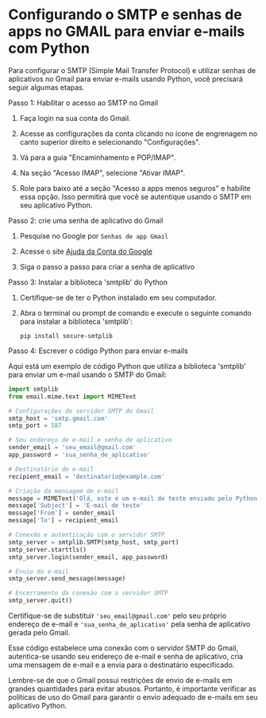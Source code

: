 # Configurando o SMTP e senhas de apps no GMAIL para enviar e-mails com Python

Para configurar o SMTP (Simple Mail Transfer Protocol) e utilizar senhas de aplicativos no Gmail para enviar e-mails usando Python, você precisará seguir algumas etapas.

Passo 1: Habilitar o acesso ao SMTP no Gmail

1. Faça login na sua conta do Gmail.

2. Acesse as configurações da conta clicando no ícone de engrenagem no canto superior direito e selecionando "Configurações".

3. Vá para a guia "Encaminhamento e POP/IMAP".

4. Na seção "Acesso IMAP", selecione "Ativar IMAP".

5. Role para baixo até a seção "Acesso a apps menos seguros" e habilite essa opção. Isso permitirá que você se autentique usando o SMTP em seu aplicativo Python.

Passo 2: crie uma senha de aplicativo do Gmail

1. Pesquise no Google por `Senhas de app Gmail`

2. Acesse o site [Ajuda da Conta do Google](https://support.google.com/accounts/answer/185833?hl=pt-BR)

3. Siga o passo a passo para criar a senha de aplicativo

Passo 3: Instalar a biblioteca 'smtplib' do Python

1. Certifique-se de ter o Python instalado em seu computador.

2. Abra o terminal ou prompt de comando e execute o seguinte comando para instalar a biblioteca 'smtplib':

   ```
   pip install secure-smtplib
   ```

Passo 4: Escrever o código Python para enviar e-mails

Aqui está um exemplo de código Python que utiliza a biblioteca 'smtplib' para enviar um e-mail usando o SMTP do Gmail:

```python
import smtplib
from email.mime.text import MIMEText

# Configurações do servidor SMTP do Gmail
smtp_host = 'smtp.gmail.com'
smtp_port = 587

# Seu endereço de e-mail e senha de aplicativo
sender_email = 'seu_email@gmail.com'
app_password = 'sua_senha_de_aplicativo'

# Destinatário do e-mail
recipient_email = 'destinatario@example.com'

# Criação da mensagem de e-mail
message = MIMEText('Olá, este é um e-mail de teste enviado pelo Python!')
message['Subject'] = 'E-mail de teste'
message['From'] = sender_email
message['To'] = recipient_email

# Conexão e autenticação com o servidor SMTP
smtp_server = smtplib.SMTP(smtp_host, smtp_port)
smtp_server.starttls()
smtp_server.login(sender_email, app_password)

# Envio do e-mail
smtp_server.send_message(message)

# Encerramento da conexão com o servidor SMTP
smtp_server.quit()
```

Certifique-se de substituir `'seu_email@gmail.com'` pelo seu próprio endereço de e-mail e `'sua_senha_de_aplicativo'` pela senha de aplicativo gerada pelo Gmail.

Esse código estabelece uma conexão com o servidor SMTP do Gmail, autentica-se usando seu endereço de e-mail e senha de aplicativo, cria uma mensagem de e-mail e a envia para o destinatário especificado.

Lembre-se de que o Gmail possui restrições de envio de e-mails em grandes quantidades para evitar abusos. Portanto, é importante verificar as políticas de uso do Gmail para garantir o envio adequado de e-mails em seu aplicativo Python.
